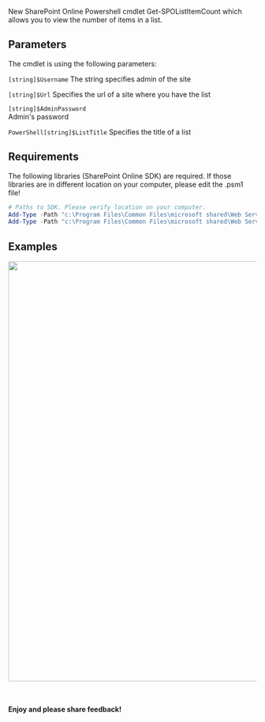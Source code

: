 New SharePoint Online Powershell cmdlet Get-SPOListItemCount which allows you to view the number of items in a list.


<h2>Parameters</h2>

 

The cmdlet is using the following parameters:

 ```[string]$Username```
The string specifies admin of the site

```[string]$Url```
Specifies the url of a site where you have the list

```[string]$AdminPassword```      
Admin's password

```PowerShell[string]$ListTitle```
Specifies the title of a list

 

 

<h2>Requirements</h2>

 

The following libraries (SharePoint Online SDK) are required. If those libraries are in different location on your computer, please edit the .psm1 file!

```PowerShell
# Paths to SDK. Please verify location on your computer.  
Add-Type -Path "c:\Program Files\Common Files\microsoft shared\Web Server Extensions\15\ISAPI\Microsoft.SharePoint.Client.dll"   
Add-Type -Path "c:\Program Files\Common Files\microsoft shared\Web Server Extensions\15\ISAPI\Microsoft.SharePoint.Client.Runtime.dll"  
``` 

 

<h2>Examples</h2>

 
<img src="../Get the number of items in a list/GetSpoListCount.png" width="850">


 

 <br/><br/>
<b>Enjoy and please share feedback!</b>
